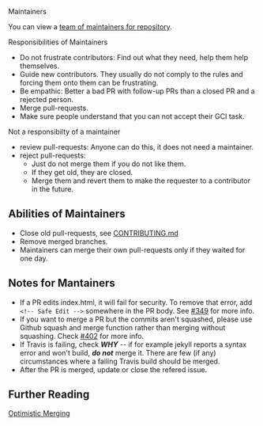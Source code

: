 Maintainers

You can view a [team of maintainers for repository](https://github.com/orgs/fossasia/teams/gci16-maintainers).

Responsibilities of Maintainers

- Do not frustrate contributors: Find out what they need, help them help themselves.
- Guide new contributors. They usually do not comply to the rules and forcing them onto them can be frustrating.
- Be empathic: Better a bad PR with follow-up PRs than a closed PR and a rejected person.
- Merge pull-requests.
- Make sure people understand that you can not accept their GCI task.

Not a responsibilty of a maintainer

- review pull-requests: Anyone can do this, it does not need a maintainer.
- reject pull-requests:
  - Just do not merge them if you do not like them.
  - If they get old, they are closed.
  - Merge them and revert them to make the requester to a contributor in the future.

## Abilities of Maintainers

- Close old pull-requests, see [CONTRIBUTING.md](CONTRIBUTING.md)
- Remove merged branches.
- Maintainers can merge their own pull-requests only if they waited for one day.

## Notes for Mantainers

- If a PR edits index.html, it will fail for security. To remove that error, add `<!-- Safe Edit -->` somewhere in the PR body. See [#349](https://github.com/fossasia/gci16.fossasia.org/issues/349) for more info.
- If you want to merge a PR but the commits aren't squashed, please use Github squash and merge function rather than merging without squashing. Check [#402](https://github.com/fossasia/gci16.fossasia.org/issues/402) for more info.
- If Travis is failing, check ***WHY*** -- if for example jekyll reports a syntax error and won't build, ***do not*** merge it. There are few (if any) circumstances where a failing Travis build should be merged.
- After the PR is merged, update or close the refered issue.

## Further Reading

[Optimistic Merging](http://hintjens.com/blog:106)
